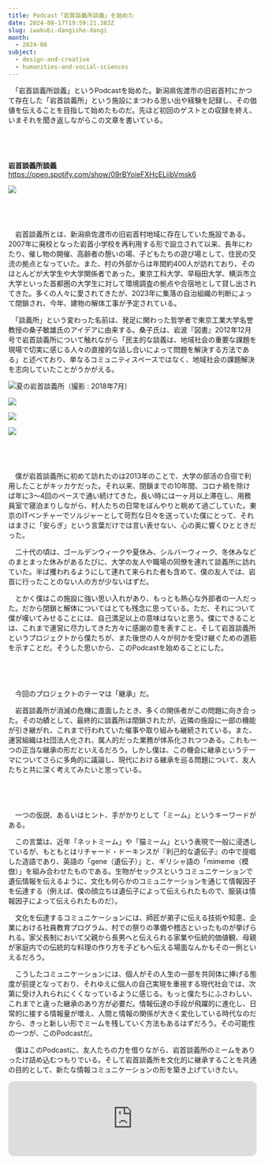 ```yaml
---
title: Podcast「岩首談義所談義」を始めた
date: 2024-08-17T19:59:21.383Z
slug: iwakubi-dangisho-dangi
month:
  - 2024-08
subject:
  - design-and-creative
  - humanities-and-social-sciences
---
```

　「岩首談義所談義」というPodcastを始めた。新潟県佐渡市の旧岩首村にかつて存在した「岩首談義所」という施設にまつわる思い出や経験を記録し、その価値を伝えることを目指して始めたものだ。先ほど初回のゲストとの収録を終え、いまそれを聞き返しながらこの文章を書いている。

###### 　﻿

**岩首談義所談義**\
<https://open.spotify.com/show/09rBYoieFXHcELiibVmsk6>

![](/images/diary/iwakubi-dangisho-dangi/8.webp)

###### 　﻿

　岩首談義所とは、新潟県佐渡市の旧岩首村地域に存在していた施設である。2007年に廃校となった岩首小学校を再利用する形で設立されて以来、長年にわたり、催し物の開催、高齢者の憩いの場、子どもたちの遊び場として、住民の交流の拠点となっていた。また、村の外部からは年間約400人が訪れており、そのほとんどが大学生や大学関係者であった。東京工科大学、早稲田大学、横浜市立大学といった首都圏の大学生に対して環境調査の拠点や合宿地として貸し出されてきた。多くの人々に愛されてきたが、2023年に集落の自治組織の判断によって閉鎖され、今年、建物の解体工事が予定されている。

　「談義所」という変わった名前は、発足に関わった哲学者で東京工業大学名誉教授の桑子敏雄氏のアイデアに由来する。桑子氏は、岩波『図書』2012年12月号で岩首談義所について触れながら「民主的な談義は、地域社会の重要な課題を現場で切実に感じる人々の直接的な話し合いによって問題を解決する方法である」と述べており、単なるコミュニティスペースではなく、地域社会の課題解決を志向していたことがうかがえる。

![夏の岩首談義所（撮影 : 2018年7月）](/images/diary/iwakubi-dangisho-dangi/9.webp)

![](/images/diary/iwakubi-dangisho-dangi/10.webp)

![](/images/diary/iwakubi-dangisho-dangi/11.webp)

![](/images/diary/iwakubi-dangisho-dangi/12.webp)

###### 　﻿

　僕が岩首談義所に初めて訪れたのは2013年のことで、大学の部活の合宿で利用したことがキッカケだった。それ以来、閉鎖までの10年間、コロナ禍を除けば年に3〜4回のペースで通い続けてきた。長い時には一ヶ月以上滞在し、用務員室で寝泊まりしながら、村人たちの日常をぼんやりと眺めて過ごしていた。東京のITベンチャーでソルジャーとして苛烈な日々を送っていた僕にとって、それはまさに「安らぎ」という言葉だけでは言い表せない、心の奥に響くひとときだった。

　二十代の頃は、ゴールデンウィークや夏休み、シルバーウィーク、冬休みなどのまとまった休みがあるたびに、大学の友人や職場の同僚を連れて談義所に訪れていた。半ば攫われるようにして連れて来られた者も含めて、僕の友人では、岩首に行ったことのない人の方が少ないはずだ。

　とかく僕はこの施設に強い思い入れがあり、もっとも熱心な外部者の一人だった。だから閉鎖と解体についてはとても残念に思っている。ただ、それについて僕が嘆いてみせることには、自己満足以上の意味はないと思う。僕にできることは、これまで運営に尽力してきた方々に感謝の意を表すこと、そして岩首談義所というプロジェクトから僕たちが、また後世の人々が何かを受け継ぐための道筋を示すことだ。そうした思いから、このPodcastを始めることにした。

###### 　﻿

　今回のプロジェクトのテーマは「継承」だ。

　岩首談義所が消滅の危機に直面したとき、多くの関係者がこの問題に向き合った。その功績として、最終的に談義所は閉鎖されたが、近隣の施設に一部の機能が引き継がれ、これまで行われていた催事や取り組みも継続されている。また、運営組織は社団法人化され、属人的だった業務が体系化されつつある。これも一つの正当な継承の形だといえるだろう。しかし僕は、この機会に継承というテーマについてさらに多角的に議論し、現代における継承を巡る問題について、友人たちと共に深く考えてみたいと思っている。

###### 　﻿

　一つの仮説、あるいはヒント、手がかりとして「ミーム」というキーワードがある。

　この言葉は、近年「ネットミーム」や「猫ミーム」という表現で一般に浸透しているが、もともとはリチャード・ドーキンスが『利己的な遺伝子』の中で提唱した造語であり、英語の「gene（遺伝子）」と、ギリシャ語の「mimeme（模倣）」を組み合わせたものである。生物がセックスというコミュニケーションで遺伝情報を伝えるように、文化も何らかのコミュニケーションを通じて情報因子を伝達する（例えば、僕の顔立ちは遺伝子によって伝えられたもので、服装は情報因子によって伝えられたものだ）。

　文化を伝達するコミュニケーションには、師匠が弟子に伝える技術や知恵、企業における社員教育プログラム、村での祭りの準備や稽古といったものが挙げられる。家父長制において父親から長男へと伝えられる家業や伝統的価値観、母親が家庭内での伝統的な料理の作り方を子どもへ伝える場面なんかもその一例といえるだろう。

　こうしたコミュニケーションには、個人がその人生の一部を共同体に捧げる態度が前提となっており、それゆえに個人の自己実現を重視する現代社会では、次第に受け入れられにくくなっているように感じる。もっと僕たちにふさわしい、これまでと違った継承のあり方が必要だ。情報伝達の手段が飛躍的に進化し、日常的に接する情報量が増え、人間と情報の関係が大きく変化している時代なのだから、きっと新しい形でミームを残していく方法もあるはずだろう。その可能性の一つが、このPodcastだ。

　僕はこのPodcastに、友人たちの力を借りながら、岩首談義所のミームをありったけ詰め込むつもりでいる。そして岩首談義所を文化的に継承することを共通の目的として、新たな情報コミュニケーションの形を築き上げていきたい。

<iframe style="border-radius:12px" src="https://open.spotify.com/embed/show/09rBYoieFXHcELiibVmsk6?utm_source=generator" width="100%" height="152" frameBorder="0" allowfullscreen="" allow="autoplay; clipboard-write; encrypted-media; fullscreen; picture-in-picture" loading="lazy"></iframe>